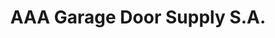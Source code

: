 ---
title: "AAA Garage Door Supply S.A."
url: /san-francisco-de-dos-rios/aaa-garage-door-supply-s-a/
shop: Allgemein
---